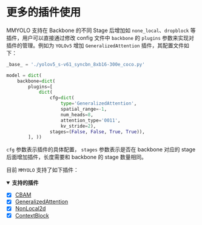 # 更多的插件使用

MMYOLO 支持在 Backbone 的不同 Stage 后增加如 `none_local`、`dropblock` 等插件，用户可以直接通过修改 config 文件中 `backbone` 的 `plugins`
参数来实现对插件的管理。例如为 `YOLOv5` 增加 `GeneralizedAttention` 插件，其配置文件如下：

```python
_base_ = './yolov5_s-v61_syncbn_8xb16-300e_coco.py'

model = dict(
    backbone=dict(
        plugins=[
            dict(
                cfg=dict(
                    type='GeneralizedAttention',
                    spatial_range=-1,
                    num_heads=8,
                    attention_type='0011',
                    kv_stride=2),
                stages=(False, False, True, True)),
        ], ))
```

`cfg` 参数表示插件的具体配置， `stages` 参数表示是否在 backbone 对应的 stage 后面增加插件，长度需要和 backbone 的 stage 数量相同。

目前 `MMYOLO` 支持了如下插件：

<details open>
<summary><b>支持的插件</b></summary>

- [x] [CBAM](mmyolo/models/plugins)
- [x] [GeneralizedAttention](https://github.com/open-mmlab/mmcv/blob/b622fb2e29f44d64a704b91a07b659ef7f6a9397/mmcv/cnn/bricks/generalized_attention.py#L14)
- [x] [NonLocal2d](https://github.com/open-mmlab/mmcv/blob/b622fb2e29f44d64a704b91a07b659ef7f6a9397/mmcv/cnn/bricks/non_local.py#L219)
- [x] [ContextBlock](https://github.com/open-mmlab/mmcv/blob/b622fb2e29f44d64a704b91a07b659ef7f6a9397/mmcv/cnn/bricks/context_block.py#L19)

</details>

